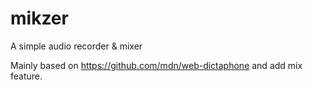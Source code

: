 # mikzer
A simple audio recorder & mixer

Mainly based on https://github.com/mdn/web-dictaphone and add mix feature.
